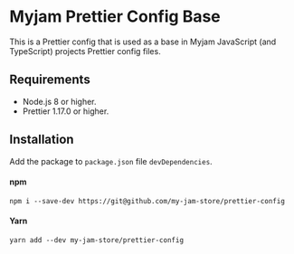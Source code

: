 # Myjam Prettier Config Base

This is a Prettier config that is used as a base in Myjam JavaScript (and TypeScript) projects Prettier config files.

## Requirements

- Node.js 8 or higher.
- Prettier 1.17.0 or higher.

## Installation

Add the package to `package.json` file `devDependencies`.

#### npm
```shell
npm i --save-dev https://git@github.com/my-jam-store/prettier-config
```

#### Yarn
```shell
yarn add --dev my-jam-store/prettier-config
```
